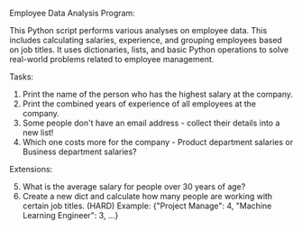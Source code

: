 Employee Data Analysis Program:

This Python script performs various analyses on employee data. This includes calculating salaries, experience, and grouping employees based on job titles. It uses dictionaries, lists, and basic Python operations to solve real-world problems related to employee management.


Tasks:

1. Print the name of the person who has the highest salary at the company.
2. Print the combined years of experience of all employees at the company.
3. Some people don't have an email address - collect their details into a new list!
4. Which one costs more for the company - Product department salaries or Business
department salaries?

Extensions: 

5. What is the average salary for people over 30 years of age?
6. Create a new dict and calculate how many people are working with certain job titles. (HARD) Example:
{"Project Manage": 4, "Machine Learning Engineer": 3, ...}

